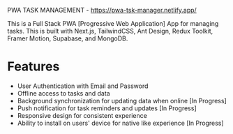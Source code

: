 PWA TASK MANAGEMENT - https://pwa-tsk-manager.netlify.app/

This is a Full Stack PWA [Progressive Web Application] App for managing tasks. This is built with Next.js, TailwindCSS, Ant Design, Redux Toolkit, Framer Motion, Supabase, and MongoDB.

# Features

- User Authentication with Email and Password
- Offline access to tasks and data
- Background synchronization for updating data when online [In Progress]
- Push notification for task reminders and updates [In Progress]
- Responsive design for consistent experience
- Ability to install on users' device for native like experience [In Progress]
